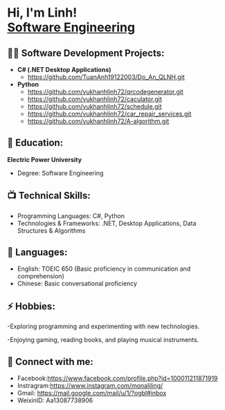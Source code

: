 <h1>Hi, I'm Linh! <br/><a href="https://github.com/joshmadakor1">Software Engineering </a>

  
<h2>👨‍💻 Software Development Projects:</h2>

- <b>C# (.NET Desktop Applications)</b>
  - https://github.com/TuanAnh19122003/Do_An_QLNH.git
- <b>Python</b>
  - https://github.com/vukhanhlinh72/qrcodegenerator.git
  - https://github.com/vukhanhlinh72/caculator.git
  - https://github.com/vukhanhlinh72/schedule.git
  - https://github.com/vukhanhlinh72/car_repair_services.git
  - https://github.com/vukhanhlinh72/A-algorithm.git
    
<h2>🌱 Education:</h2>

<b>Electric Power University</b>
  - Degree: Software Engineering


<h2>📺 Technical Skills:</h2>

- Programming Languages: C#, Python
- Technologies & Frameworks: .NET, Desktop Applications, Data Structures & Algorithms
  
<h2>💬 Languages:</h2>

- English: TOEIC 650 (Basic proficiency in communication and comprehension)
- Chinese: Basic conversational proficiency

<h2> ⚡ Hobbies:</h2>

-Exploring programming and experimenting with new technologies.

-Enjoying gaming, reading books, and playing musical instruments.

<h2> 🤳 Connect with me:</h2>

- Facebook:https://www.facebook.com/profile.php?id=100011211871919
- Instragram:https://www.instagram.com/monaliling/
- Gmail: https://mail.google.com/mail/u/1/?ogbl#inbox
- WeixinID: Aa13087738906

<!--
**joshmadakor1/joshmadakor1** is a ✨ _special_ ✨ repository because its `README.md` (this file) appears on your GitHub profile.

Here are some ideas to get you started:

- 🔭 I’m currently working on ...
- 🌱 I’m currently learning ...
- 👯 I’m looking to collaborate on ...
- 🤔 I’m looking for help with ...
- 💬 Ask me about ...
- 📫 How to reach me: ...
- 😄 Pronouns: ...
- ⚡ Fun fact: ...
-->
